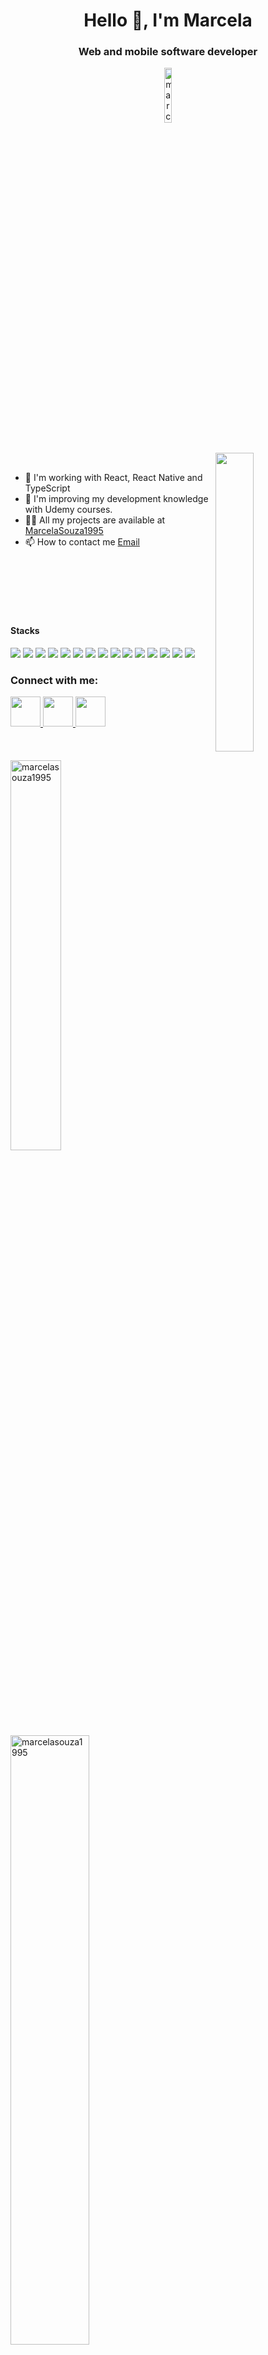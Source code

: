 <h1 align = "center"> Hello 👋, I'm Marcela </h1>
<h3 align = "center"> Web and mobile software developer </h3>

<p align = "center"> <img src = "https://komarev.com/ghpvc/?username=marcelasouza1995&label=Profile%20views&color=0e75b6&style=flat" alt = "marcelasouza1995" width="15%"/> </p>

<br />

<img src="https://zconti.com.br/wp-content/uploads/2020/10/quanto-tempo-para-abrir-uma-microempresa.gif" align="right" width="35%"/>
<br />

- 🔭 I'm working with React, React Native and TypeScript
- 🌱 I'm improving my development knowledge with Udemy courses.
- 👨‍💻 All my projects are available at [MarcelaSouza1995](https://marcelasouza1995.github.io/)
- 📫 How to contact me [Email](marcela9908@gmail.com) 

<br />
<br />
<br />
<br />
<br />

#### Stacks
<div>
  <img src="https://img.shields.io/badge/-HTML-orange?logo=HTML5" />
  <img src="https://img.shields.io/badge/-CSS-informational?logo=CSS3" /> 
  <img src="https://img.shields.io/badge/-JavaScript-yellow?logo=Javascript" /> 
  <img src="https://img.shields.io/badge/-React-blue?logo=React" /> 
  <img src="https://img.shields.io/badge/-Redux-blueviolet?logo=Redux" /> <img src="http://img.shields.io/badge/-MySQL-white?logo=mysql" /> 
  <img src="http://img.shields.io/badge/-MongoDB-grey?logo=mongodb" /> <img src="http://img.shields.io/badge/-Node.Js-green?logo=node.js" />
  <img src="https://img.shields.io/badge/-TypeScript-grey?logo=Typescript" />
  <img src="https://img.shields.io/badge/Styled-Components-grey?logo=styled-components" />
  <img src="https://img.shields.io/badge/Python-yellow?logo=python"/>
  <img src="https://img.shields.io/badge/Ruby-red?logo=ruby"/>
  <img src="https://img.shields.io/badge/Cypress-black?logo=cypress"/>
  <img src="https://img.shields.io/badge/Cucumber-black?logo=cucumber"/>
  <img src="https://img.shields.io/badge/React%20Native-blue?logo=react" />
</div>


<h3 align = "left">Connect with me: </h3> 
<a href="https://www.linkedin.com/in/marcela-souza-834696153/" target="_blank">
  <img src="https://cdn-icons-png.flaticon.com/512/174/174857.png" width="48px" height="48px">
</a>
<a href="https://api.whatsapp.com/send?phone=5531997804875&text=Marcela%20Souza" target="_blank">
  <img src="https://i0.wp.com/www.multarte.com.br/wp-content/uploads/2018/11/whatsapp-logo-icone-fundo-transparente.png?resize=696%2C712&ssl=1" width="48px" height="48px">
</a>
<a href="https://www.instagram.com/maarceelasoouza/" target="_blank">
  <img src="https://i0.wp.com/www.multarte.com.br/wp-content/uploads/2019/03/logo-instagram-png-fundo-transparente2.png?resize=696%2C696&ssl=1" width="48px" height="48px" />
</a>
<br />
<br />
<br />
<br />
<div width="100%" height="400px">
 <img src = "https://github-readme-stats.vercel.app/api/top-langs?username=marcelasouza1995&show_icons=true&locale=en&layout=compact" alt = "marcelasouza1995" width="40%"/>
 <img src = "https://github-readme-stats.vercel.app/api?username=marcelasouza1995&show_icons=true&locale=en" alt = "marcelasouza1995" width="50%"/>
</div>





